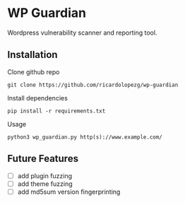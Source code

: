 # WP Guardian
Wordpress vulnerability scanner and reporting tool. 

## Installation

Clone github repo

    git clone https://github.com/ricardolopezg/wp-guardian


Install dependencies

    pip install -r requirements.txt


Usage

    python3 wp_guardian.py http(s)://www.example.com/


## Future Features
- [ ] add plugin fuzzing
- [ ] add theme fuzzing
- [ ] add md5sum version fingerprinting 
